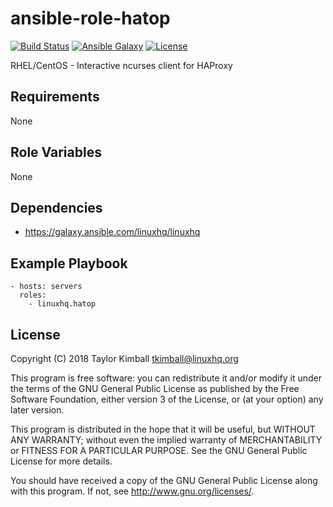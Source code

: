 # ansible-role-hatop

[![Build Status](https://travis-ci.org/linuxhq/ansible-role-hatop.svg?branch=master)](https://travis-ci.org/linuxhq/ansible-role-hatop)
[![Ansible Galaxy](https://img.shields.io/badge/ansible--galaxy-hatop-blue.svg?style=flat)](https://galaxy.ansible.com/linuxhq/hatop)
[![License](https://img.shields.io/badge/license-GPLv3-brightgreen.svg?style=flat)](COPYING)

RHEL/CentOS - Interactive ncurses client for HAProxy

## Requirements

None

## Role Variables

None

## Dependencies

 * https://galaxy.ansible.com/linuxhq/linuxhq

## Example Playbook

    - hosts: servers
      roles:
        - linuxhq.hatop

## License

Copyright (C) 2018 Taylor Kimball <tkimball@linuxhq.org>

This program is free software: you can redistribute it and/or modify
it under the terms of the GNU General Public License as published by
the Free Software Foundation, either version 3 of the License, or
(at your option) any later version.

This program is distributed in the hope that it will be useful,
but WITHOUT ANY WARRANTY; without even the implied warranty of
MERCHANTABILITY or FITNESS FOR A PARTICULAR PURPOSE. See the
GNU General Public License for more details.

You should have received a copy of the GNU General Public License
along with this program. If not, see <http://www.gnu.org/licenses/>.
